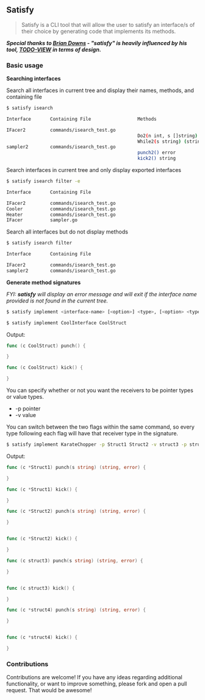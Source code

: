 ## Satisfy

> Satisfy is a CLI tool that will allow the user to satisfy an interface/s of their choice
by generating code that implements its methods.

_**Special thanks to [Brian Downs](https://github.com/briandowns) - "satisfy" is heavily influenced by his tool, [TODO-VIEW](https://github.com/briandowns/todo-view) in terms of design.**_ 

### Basic usage

**Searching interfaces**

Search all interfaces in current tree and display their names, methods, and containing file
```sh
$ satisfy isearch

Interface       Containing File                 Methods

IFacer2         commands/isearch_test.go
                                                Do2(n int, s []string) error
                                                While2(s string) (string, error)
sampler2        commands/isearch_test.go
                                                punch2() error
                                                kick2() string
```

Search interfaces in current tree and only display exported interfaces
```sh
$ satisfy isearch filter -e

Interface       Containing File

IFacer2         commands/isearch_test.go
Cooler          commands/isearch_test.go
Heater          commands/isearch_test.go
IFacer          sampler.go
```

Search all interfaces but do not display methods
```sh
$ satisfy isearch filter

Interface       Containing File

IFacer2         commands/isearch_test.go
sampler2        commands/isearch_test.go
```

**Generate method signatures**

_FYI: **satisfy** will display an error message and will exit if the interface name provided is not found in the current tree._

```sh
$ satisfy implement <interface-name> [<option>] <type>, [<option> <type>...]
```

```sh
$ satisfy implement CoolInterface CoolStruct
```

Output:
```go
func (c CoolStruct) punch() {

}

func (c CoolStruct) kick() {

}
```

You can specify whether or not you want the receivers to be pointer types or value types.

* -p pointer
* -v value

You can switch between the two flags within the same command, so every type following each flag will have that receiver type in the signature.

```sh
$ satisfy implement KarateChopper -p Struct1 Struct2 -v struct3 -p struct4
```

Output:
```go
func (c *Struct1) punch(s string) (string, error) {

}

func (c *Struct1) kick() {

}

func (c *Struct2) punch(s string) (string, error) {

}


func (c *Struct2) kick() {

}

func (c struct3) punch(s string) (string, error) {

}


func (c struct3) kick() {

}

func (c *struct4) punch(s string) (string, error) {

}


func (c *struct4) kick() {

}
```

### Contributions
Contributions are welcome!
If you have any ideas regarding additional functionality, or want to improve something, please fork and open a pull request.  That would be awesome!
